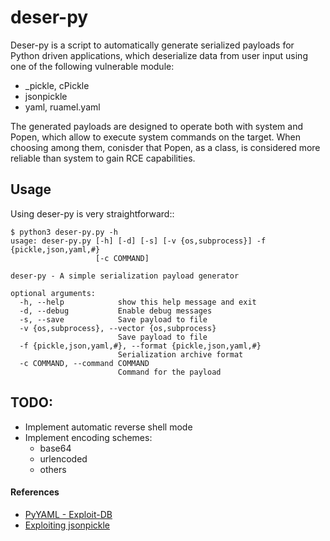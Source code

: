 # deser-py

Deser-py is a script to automatically generate serialized payloads for Python driven applications, which deserialize data from user input using one of the following vulnerable module:

* _pickle, cPickle
* jsonpickle
* yaml, ruamel.yaml

The generated payloads are designed to operate both with system and Popen, which allow to execute system commands on the target. When choosing among them, conisder that Popen, as a class, is considered more reliable than system to gain RCE capabilities.

## Usage

Using deser-py is very straightforward::

```
$ python3 deser-py.py -h
usage: deser-py.py [-h] [-d] [-s] [-v {os,subprocess}] -f {pickle,json,yaml,#}
                   [-c COMMAND]

deser-py - A simple serialization payload generator

optional arguments:
  -h, --help            show this help message and exit
  -d, --debug           Enable debug messages
  -s, --save            Save payload to file
  -v {os,subprocess}, --vector {os,subprocess}
                        Save payload to file
  -f {pickle,json,yaml,#}, --format {pickle,json,yaml,#}
                        Serialization archive format
  -c COMMAND, --command COMMAND
                        Command for the payload
```

## TODO:

* Implement automatic reverse shell mode
* Implement encoding schemes:
    - base64
    - urlencoded
    - others

#### References

* [PyYAML - Exploit-DB](https://www.exploit-db.com/docs/47655)
* [Exploiting jsonpickle](https://versprite.com/blog/application-security/into-the-jar-jsonpickle-exploitation/)